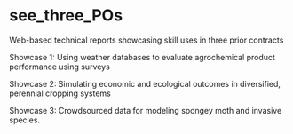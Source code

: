 # see_three_POs
Web-based technical reports showcasing skill uses in three prior contracts

Showcase 1: Using weather databases to evaluate agrochemical product performance using surveys

Showcase 2: Simulating economic and ecological outcomes in diversified, perennial cropping systems

Showcase 3: Crowdsourced data for modeling spongey moth and invasive species.


